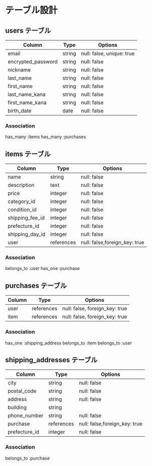 # テーブル設計

## users テーブル

| Column             | Type   | Options     |
| ------------------ | ------ | ----------- |
| email              | string | null: false, unique: true |
| encrypted_password | string | null: false |
| nickname           | string | null: false |
| last_name          | string | null: false |
| first_name         | string | null: false |
| last_name_kana     | string | null: false |
| first_name_kana    | string | null: false |
| birth_date	       | date   | null: false |



### Association

has_many :items
has_many :purchases

## items テーブル

| Column          | Type       | Options     |
| --------------- | ---------- | ----------- |
| name            | string     | null: false |
| description     | text       | null: false |
| price           | integer    | null: false |
| category_id     | integer    | null: false |
| condition_id    | integer    | null: false |
| shipping_fee_id | integer    | null: false |
| prefecture_id   | integer    | null: false |
| shipping_day_id | integer    | null: false |
| user            | references | null: false,foreign_key: true |

### Association
belongs_to :user
has_one :purchase

## purchases テーブル

| Column  | Type       | Options                        |
| ------- | ---------- | ------------------------------ |
| user    | references | null: false, foreign_key: true |
| item    | references | null: false, foreign_key: true |

### Association
has_one :shipping_address
belongs_to :item
belongs_to :user

## shipping_addresses テーブル

| Column        | Type       | Options     |
| ------------- | ---------- | ----------- |
| city          | string     | null: false |
| postal_code   | string     | null: false |
| address       | string     | null: false |
| building      | string     |             |
| phone_number  | string     | null: false |
| purchase      | references | null: false,foreign_key: true |
| prefecture_id | integer    | null: false |

### Association
belongs_to :purchase
